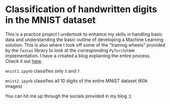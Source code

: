 # Classification of handwritten digits in the MNIST dataset

This is a practice project I undertook to enhance my skills in handling basic data and understanding the basic outline of developing a Machine Learning solution. This is also where I took off some of the "training wheels" provided by the `fastai` library to look at the corresponding `PyTorch`/raw implementation. I have a created a blog explaining the entire process. Check it out [here](https://suchitg04.github.io/blog/posts/mnist).

`mnist1.ipynb` classifies only `3` and `7`

`mnist2.ipynb` classifies all 10 digits of the entire MNIST dataset (60k images)

You can hit me up through the socials provided in my blog :)
